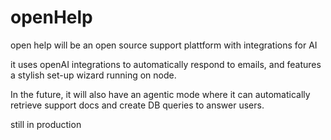# openHelp

open help will be an open source support plattform with integrations for AI

it uses openAI integrations to automatically respond to emails, and features a stylish set-up wizard running on node.

In the future, it will also have an agentic mode where it can automatically retrieve support docs and create DB queries to answer users.

still in production
